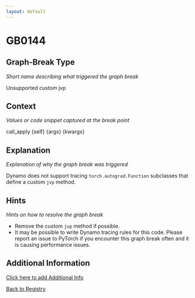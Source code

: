 ```yaml
---
layout: default
---
```

# GB0144

## Graph-Break Type
*Short name describing what triggered the graph break*

Unsupported custom jvp

## Context
*Values or code snippet captured at the break point*

call_apply {self} {args} {kwargs}

## Explanation
*Explanation of why the graph break was triggered*

Dynamo does not support tracing `torch.autograd.Function` subclasses that define a custom `jvp` method.

## Hints
*Hints on how to resolve the graph break*

- Remove the custom `jvp` method if possible.
- It may be possible to write Dynamo tracing rules for this code. Please report an issue to PyTorch if you encounter this graph break often and it is causing performance issues.


## Additional Information

<!-- ADDITIONAL INFORMATION START - Add custom information below this line -->

<!-- ADDITIONAL INFORMATION END -->


[Click here to add Additional Info](https://github.com/meta-pytorch/compile-graph-break-site/edit/main/docs/gb/gb0144.md)

[Back to Registry](../index.html)
